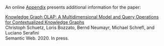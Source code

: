 An online [Appendix](appendix.pdf) presents additional information for the paper:

[Knowledge Graph OLAP: A Multidimensional Model and Query Operations for Contextualized Knowledge Graphs](http://www.semantic-web-journal.net/content/knowledge-graph-olap-multidimensional-model-and-query-operations-contextualized-knowledge-0)  
Christoph Schuetz, Loris Bozzato, Bernd Neumayr, Michael Schrefl, and Luciano Serafini  
Semantic Web. 2020. In press.
